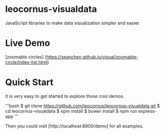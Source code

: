 # leocornus-visualdata

JavaScript libraries to make data visualization simpler and easier.

# Live Demo

[zoomable circles] (https://seanchen.github.io/visual/zoomable-circle/index-list.html)

# Quick Start

It is very easy to get started to explore those cool demos.

'''bash
$ git clone https://github.com/leocornus/leocornus-visualdata.git
$ cd leocornus-visualdata
$ npm install
$ bower install
$ npm run express-app
'''

Then you could visit [http://localhost:8900/demo] for all examples.
